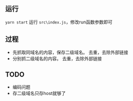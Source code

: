 ## 运行

  `yarn start` 运行 `src\index.js`，修改run函数参数即可
 
## 过程

* 先抓取同域名的内容，保存二级域名。 去重，去除外部链接
* 分别抓二级域名的内容。 去重，去除外部链接
  

## TODO

* 编码问题
* 存二级域名只存host就够了